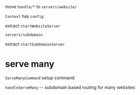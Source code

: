 move `handle/*` to `servers/website/`

`Context` has `config`

extract `startWebsiteServer`

`servers/subdomain`

extract `startSubdomainServer`

# serve many

`ServeManyCommand` setup command

`handleServeMany` -- subdomain based routing for many websites
